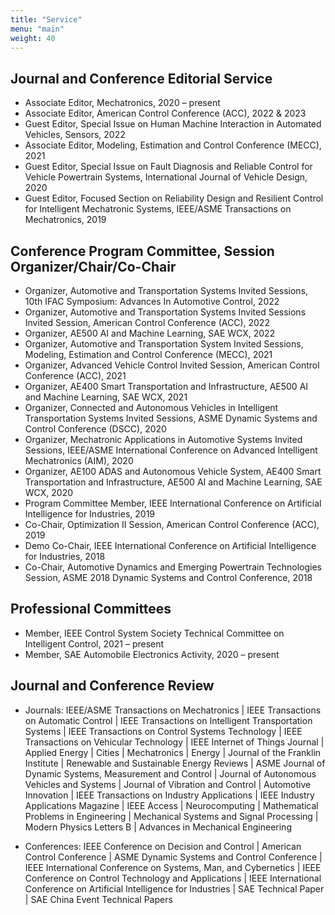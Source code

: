 ```yaml
---
title: "Service"
menu: "main"
weight: 40
---
```


## Journal and Conference Editorial Service
* Associate Editor, Mechatronics, 2020 – present
* Associate Editor, American Control Conference (ACC), 2022 & 2023
* Guest Editor, Special Issue on Human Machine Interaction in Automated Vehicles, Sensors, 2022
* Associate Editor, Modeling, Estimation and Control Conference (MECC), 2021
* Guest Editor, Special Issue on Fault Diagnosis and Reliable Control for Vehicle Powertrain Systems, International Journal of Vehicle Design, 2020
* Guest Editor, Focused Section on Reliability Design and Resilient Control for Intelligent Mechatronic Systems, IEEE/ASME Transactions on Mechatronics, 2019


## Conference Program Committee, Session Organizer/Chair/Co-Chair
* Organizer, Automotive and Transportation Systems Invited Sessions, 10th IFAC Symposium: Advances In Automotive Control, 2022
* Organizer, Automotive and Transportation Systems Invited Sessions Invited Session, American Control Conference (ACC), 2022
* Organizer, AE500 AI and Machine Learning, SAE WCX, 2022
* Organizer, Automotive and Transportation System Invited Sessions, Modeling, Estimation and Control Conference (MECC), 2021
* Organizer, Advanced Vehicle Control Invited Session, American Control Conference (ACC), 2021
* Organizer, AE400 Smart Transportation and Infrastructure, AE500 AI and Machine Learning, SAE WCX, 2021
* Organizer, Connected and Autonomous Vehicles in Intelligent Transportation Systems Invited Sessions, ASME Dynamic Systems and Control Conference (DSCC), 2020
* Organizer, Mechatronic Applications in Automotive Systems Invited Sessions, IEEE/ASME International Conference on Advanced Intelligent Mechatronics (AIM), 2020
* Organizer, AE100 ADAS and Autonomous Vehicle System, AE400 Smart Transportation and Infrastructure, AE500 AI and Machine Learning, SAE WCX, 2020
* Program Committee Member, IEEE International Conference on Artificial Intelligence for Industries, 2019
* Co-Chair, Optimization II Session, American Control Conference (ACC), 2019
* Demo Co-Chair, IEEE International Conference on Artificial Intelligence for Industries, 2018
* Co-Chair, Automotive Dynamics and Emerging Powertrain Technologies Session, ASME 2018 Dynamic Systems and Control Conference, 2018

## Professional Committees
* Member, IEEE Control System Society Technical Committee on Intelligent Control, 2021 – present
* Member, SAE Automobile Electronics Activity, 2020 – present

## Journal and Conference Review
*  Journals: IEEE/ASME Transactions on Mechatronics | IEEE Transactions on Automatic Control | IEEE Transactions on Intelligent Transportation Systems | IEEE Transactions on Control Systems Technology | IEEE Transactions on Vehicular Technology | IEEE Internet of Things Journal | Applied Energy | Cities | Mechatronics | Energy | Journal of the Franklin Institute | Renewable and Sustainable Energy Reviews | ASME Journal of Dynamic Systems, Measurement and Control | Journal of Autonomous Vehicles and Systems | Journal of Vibration and Control | Automotive Innovation | IEEE Transactions on Industry Applications | IEEE Industry Applications Magazine | IEEE Access | Neurocomputing | Mathematical Problems in Engineering | Mechanical Systems and Signal Processing | Modern Physics Letters B | Advances in Mechanical Engineering 

* Conferences: IEEE Conference on Decision and Control | American Control Conference | ASME Dynamic Systems and Control Conference | IEEE International Conference on Systems, Man, and Cybernetics | IEEE Conference on Control Technology and Applications | IEEE International Conference on Artificial Intelligence for Industries | SAE Technical Paper | SAE China Event Technical Papers




